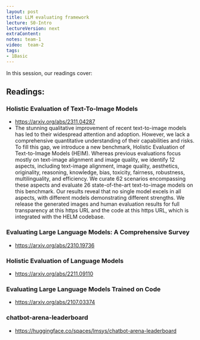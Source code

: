 ```yaml
---
layout: post
title: LLM evaluating framework
lecture: S0-Intro
lectureVersion: next
extraContent: 
notes: team-1
video:  team-2
tags:
- 1Basic
---
```


In this session, our readings cover: 

## Readings: 
  ### Holistic Evaluation of Text-To-Image Models
  + https://arxiv.org/abs/2311.04287
  + The stunning qualitative improvement of recent text-to-image models has led to their widespread attention and adoption. However, we lack a comprehensive quantitative understanding of their capabilities and risks. To fill this gap, we introduce a new benchmark, Holistic Evaluation of Text-to-Image Models (HEIM). Whereas previous evaluations focus mostly on text-image alignment and image quality, we identify 12 aspects, including text-image alignment, image quality, aesthetics, originality, reasoning, knowledge, bias, toxicity, fairness, robustness, multilinguality, and efficiency. We curate 62 scenarios encompassing these aspects and evaluate 26 state-of-the-art text-to-image models on this benchmark. Our results reveal that no single model excels in all aspects, with different models demonstrating different strengths. We release the generated images and human evaluation results for full transparency at this https URL and the code at this https URL, which is integrated with the HELM codebase.

  ### Evaluating Large Language Models: A Comprehensive Survey
  + https://arxiv.org/abs/2310.19736

  ### Holistic Evaluation of Language Models
  + https://arxiv.org/abs/2211.09110 

  ### Evaluating Large Language Models Trained on Code
  + https://arxiv.org/abs/2107.03374

  ### chatbot-arena-leaderboard
  + https://huggingface.co/spaces/lmsys/chatbot-arena-leaderboard